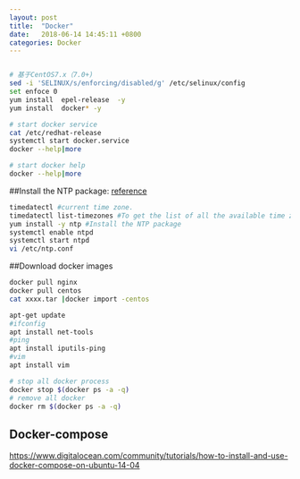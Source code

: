 ```yaml
---
layout: post
title:  "Docker"
date:   2018-06-14 14:45:11 +0800
categories: Docker
---
```





```bash

# 基于CentOS7.x（7.0+)
sed -i 'SELINUX/s/enforcing/disabled/g' /etc/selinux/config
set enfoce 0
yum install  epel-release  -y
yum install  docker* -y

```

```bash
# start docker service
cat /etc/redhat-release
systemctl start docker.service
docker --help|more
```

```bash
# start docker help
docker --help|more
```

##Install the NTP package:
[reference](https://www.certdepot.net/rhel7-set-ntp-service/)
```bash
timedatectl #current time zone.
timedatectl list-timezones #To get the list of all the available time zones
yum install -y ntp #Install the NTP package 
systemctl enable ntpd
systemctl start ntpd
vi /etc/ntp.conf 
```
##Download docker images
```bash
docker pull nginx
docker pull centos
cat xxxx.tar |docker import -centos
```

```bash
apt-get update  
#ifconfig  
apt install net-tools        
#ping 
apt install iputils-ping  
#vim
apt install vim
```



```bash
# stop all docker process
docker stop $(docker ps -a -q)
# remove all docker 
docker rm $(docker ps -a -q)
```


## Docker-compose
https://www.digitalocean.com/community/tutorials/how-to-install-and-use-docker-compose-on-ubuntu-14-04